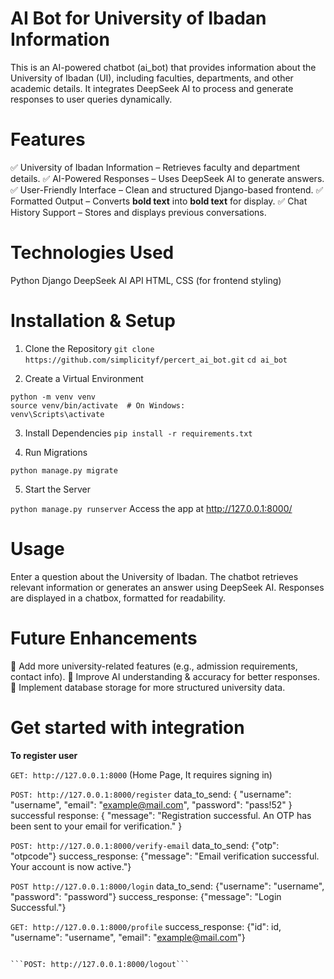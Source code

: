 # AI Bot for University of Ibadan Information
This is an AI-powered chatbot (ai_bot) that provides information about the University of Ibadan (UI), including faculties, departments, and other academic details. It integrates DeepSeek AI to process and generate responses to user queries dynamically.

# Features
✅ University of Ibadan Information – Retrieves faculty and department details.
✅ AI-Powered Responses – Uses DeepSeek AI to generate answers.
✅ User-Friendly Interface – Clean and structured Django-based frontend.
✅ Formatted Output – Converts **bold text** into <b>bold text</b> for display.
✅ Chat History Support – Stores and displays previous conversations.

# Technologies Used
Python 
Django
DeepSeek AI API
HTML, CSS (for frontend styling)

# Installation & Setup
1. Clone the Repository
```git clone https://github.com/simplicityf/percert_ai_bot.git```
```cd ai_bot```

2. Create a Virtual Environment

```
python -m venv venv
source venv/bin/activate  # On Windows: 
venv\Scripts\activate
```
3. Install Dependencies
```pip install -r requirements.txt```

4. Run Migrations

```python manage.py migrate```

5. Start the Server

```python manage.py runserver```
Access the app at http://127.0.0.1:8000/

# Usage
Enter a question about the University of Ibadan.
The chatbot retrieves relevant information or generates an answer using DeepSeek AI.
Responses are displayed in a chatbox, formatted for readability.

# Future Enhancements
🚀 Add more university-related features (e.g., admission requirements, contact info).
🚀 Improve AI understanding & accuracy for better responses.
🚀 Implement database storage for more structured university data.

# Get started with integration
**To register user**

```GET: http://127.0.0.1:8000``` (Home Page, It requires signing in)

```POST: http://127.0.0.1:8000/register```
data_to_send: {
    "username": "username",
    "email": "example@mail.com",
    "password": "pass!52"
}
successful response: {
    "message": "Registration successful. An OTP has been sent to your email for verification."
}

```POST: http://127.0.0.1:8000/verify-email```
data_to_send: {"otp": "otpcode"}
success_response: {"message": "Email verification successful. Your account is now active."}

```POST http://127.0.0.1:8000/login```
data_to_send: {"username": "username", "password": "password"}
success_response: {"message": "Login Successful."}

```GET: http://127.0.0.1:8000/profile```
success_response: {"id": id, "username": "username", "email": "example@mail.com"}

```POST: 

```POST: http://127.0.0.1:8000/logout```